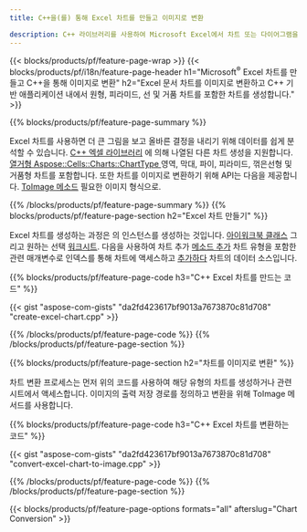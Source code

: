 ```yaml
---
title: C++을(를) 통해 Excel 차트를 만들고 이미지로 변환

description: C++ 라이브러리를 사용하여 Microsoft Excel에서 차트 또는 다이어그램을 그리고 변환하는 C++ 소스 코드
---
```

{{< blocks/products/pf/feature-page-wrap >}}
{{< blocks/products/pf/i18n/feature-page-header h1="Microsoft<sup>&reg;</sup> Excel 차트를 만들고 C++을 통해 이미지로 변환" h2="Excel 문서 차트를 이미지로 변환하고 C++ 기반 애플리케이션 내에서 원형, 피라미드, 선 및 거품 차트를 포함한 차트를 생성합니다." >}}

{{% blocks/products/pf/feature-page-summary %}}

Excel 차트를 사용하면 더 큰 그림을 보고 올바른 결정을 내리기 위해 데이터를 쉽게 분석할 수 있습니다. [C++ 엑셀 라이브러리](/cells/cpp/) 에 의해 나열된 다른 차트 생성을 지원합니다. [열거형 Aspose::Cells::Charts::ChartType
](https://reference.aspose.com/cells/cpp/namespace/aspose.cells.charts#a2f17e69bcefc754569019185d0621b70) 영역, 막대, 파이, 피라미드, 꺾은선형 및 거품형 차트를 포함합니다. 또한 차트를 이미지로 변환하기 위해 API는 다음을 제공합니다. [ToImage 메소드](https://reference.aspose.com/cells/cpp/class/aspose.cells.charts.i_sparkline#a28d76dd585c48366e1657f2982722ddb) 필요한 이미지 형식으로.

{{% /blocks/products/pf/feature-page-summary %}}
{{% blocks/products/pf/feature-page-section h2="Excel 차트 만들기" %}}

Excel 차트를 생성하는 과정은 의 인스턴스를 생성하는 것입니다. [아이워크북 클래스](https://reference.aspose.com/cells/cpp/class/aspose.cells.i_workbook) 그리고 원하는 선택 [워크시트](https://reference.aspose.com/cells/cpp/class/aspose.cells.i_worksheet_collection#a5574d624796043233420d0e0459ccc43). 다음을 사용하여 차트 추가 [메소드 추가](https://reference.aspose.com/cells/cpp/class/aspose.cells.charts.i_chart_collection#ab7e8cce835c251a4682605299a6aa068) 차트 유형을 포함한 관련 매개변수로 인덱스를 통해 차트에 액세스하고 [추가하다](https://reference.aspose.com/cells/cpp/class/aspose.cells.charts.i_series_collection#a8f4dc4d883f32f65b1fb673e2aa7862f) 차트의 데이터 소스입니다.

{{% blocks/products/pf/feature-page-code h3="C++ Excel 차트를 만드는 코드" %}}

{{< gist "aspose-com-gists" "da2fd423617bf9013a7673870c81d708" "create-excel-chart.cpp" >}}

{{% /blocks/products/pf/feature-page-code %}}
{{% /blocks/products/pf/feature-page-section %}}

{{% blocks/products/pf/feature-page-section h2="차트를 이미지로 변환" %}}


차트 변환 프로세스는 먼저 위의 코드를 사용하여 해당 유형의 차트를 생성하거나 관련 시트에서 액세스합니다. 이미지의 출력 저장 경로를 정의하고 변환을 위해 ToImage 메서드를 사용합니다.

 
{{% blocks/products/pf/feature-page-code h3="C++ Excel 차트를 변환하는 코드" %}}

{{< gist "aspose-com-gists" "da2fd423617bf9013a7673870c81d708" "convert-excel-chart-to-image.cpp" >}}

{{% /blocks/products/pf/feature-page-code %}}
{{% /blocks/products/pf/feature-page-section %}}

{{< blocks/products/pf/feature-page-options formats="all" afterslug="Chart Conversion" >}}
